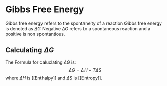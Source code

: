 # Gibbs Free Energy
Gibbs free energy refers to the spontaneity of a reaction
Gibbs free energy is denoted as $\Delta G$ 
Negative $\Delta G$ refers to a spontaneous reaction and a positive is non spontantious.
## Calculating $\Delta G$ 
The Formula for caluclating $\Delta G$ is:$$\Delta G=\Delta H-T\Delta S$$ where $\Delta H$ is [[Enthalpy]] and $\Delta S$ is [[Entropy]].

